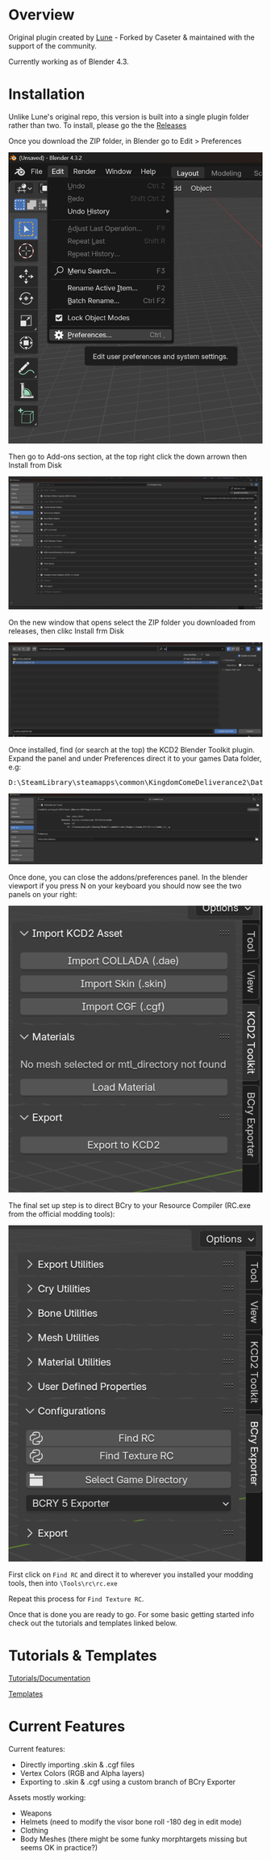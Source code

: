 # Overview
Original plugin created by [Lune](https://github.com/LuneMods/KCD2-Blender-Toolkit) - Forked by Caseter & maintained with the support of the community.

Currently working as of Blender 4.3.

# Installation

Unlike Lune's original repo, this version is built into a single plugin folder rather than two. To install, please go the the [Releases](https://github.com/Caseter/KCD2-Blender-Toolkit/releases)

Once you download the ZIP folder, in Blender go to Edit > Preferences

![Preferences](readmeimages/prefernces.png)

Then go to Add-ons section, at the top right click the down arrown then Install from Disk

![Addons](readmeimages/addons.png)

On the new window that opens select the ZIP folder you downloaded from releases, then clikc Install frm Disk

![ZIP](readmeimages/ZIP.png)

Once installed, find (or search at the top) the KCD2 Blender Toolkit plugin. Expand the panel and under Preferences direct it to your games Data folder, e.g:

<pre>
D:\SteamLibrary\steamapps\common\KingdomComeDeliverance2\Data
</pre>

![Settings](readmeimages/settings.png)

Once done, you can close the addons/preferences panel. In the blender viewport if you press N on your keyboard you should now see the two panels on your right:

![Panels](readmeimages/panels.png)

The final set up step is to direct BCry to your Resource Compiler (RC.exe from the official modding tools):

![Config](readmeimages/config.png)

First click on `Find RC` and direct it to wherever you installed your modding tools, then into `\Tools\rc\rc.exe`

Repeat this process for `Find Texture RC`.

Once that is done you are ready to go. For some basic getting started info check out the tutorials and templates linked below.

# Tutorials & Templates

[Tutorials/Documentation](https://github.com/Caseter/KCD2-Blender-Toolkit/blob/main/Tutorials/Weapon%20Creation.md)

[Templates](https://github.com/Caseter/KCD2-Blender-Toolkit/tree/main/Templates)

# Current Features

Current features:
- Directly importing .skin & .cgf files
- Vertex Colors (RGB and Alpha layers)
- Exporting to .skin & .cgf using a custom branch of BCry Exporter

Assets mostly working:
- Weapons
- Helmets (need to modify the visor bone roll -180 deg in edit mode)
- Clothing
- Body Meshes (there might be some funky morphtargets missing but seems OK in practice?) 
